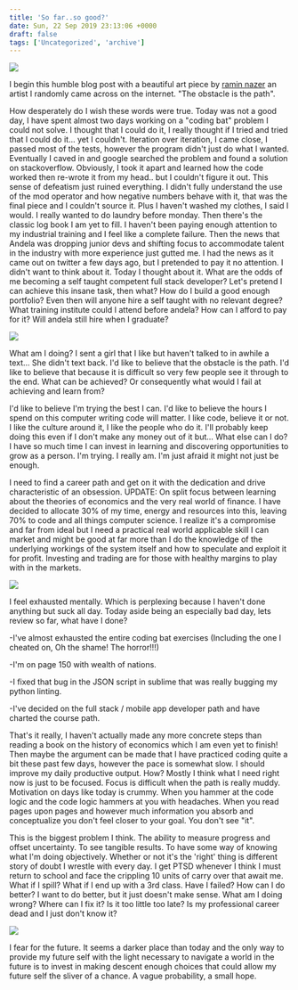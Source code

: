 ```yaml
---
title: 'So far..so good?'
date: Sun, 22 Sep 2019 23:13:06 +0000
draft: false
tags: ['Uncategorized', 'archive']
---
```


![](https://obsessedyouthhome.files.wordpress.com/2019/09/obstacle_web_1024x1024.png?w=1024)

I begin this humble blog post with a beautiful art piece by [ramin nazer](https://raminnazer.com/) an artist I randomly came across on the internet. "The obstacle is the path".

How desperately do I wish these words were true. Today was not a good day, I have spent almost two days working on a "coding bat" problem I could not solve. I thought that I could do it, I really thought if I tried and tried that I could do it... yet I couldn't. Iteration over iteration, I came close, I passed most of the tests, however the program didn't just do what I wanted. Eventually I caved in and google searched the problem and found a solution on stackoverflow. Obviously, I took it apart and learned how the code worked then re-wrote it from my head.. but I couldn't figure it out. This sense of defeatism just ruined everything. I didn't fully understand the use of the mod operator and how negative numbers behave with it, that was the final piece and I couldn't source it. Plus I haven't washed my clothes, I said I would. I really wanted to do laundry before monday. Then there's the classic log book I am yet to fill. I haven't been paying enough attention to my industrial training and I feel like a complete failure. Then the news that Andela was dropping junior devs and shifting focus to accommodate talent in the industry with more experience just gutted me. I had the news as it came out on twitter a few days ago, but I pretended to pay it no attention. I didn't want to think about it. Today I thought about it. What are the odds of me becoming a self taught competent full stack developer? Let's pretend I can achieve this insane task, then what? How do I build a good enough portfolio? Even then will anyone hire a self taught with no relevant degree? What training institute could I attend before andela? How can I afford to pay for it? Will andela still hire when I graduate?

![](https://obsessedyouthhome.files.wordpress.com/2019/09/screenshot-97.png?w=1024)

What am I doing? I sent a girl that I like but haven't talked to in awhile a text... She didn't text back. I'd like to believe that the obstacle is the path. I'd like to believe that because it is difficult so very few people see it through to the end. What can be achieved? Or consequently what would I fail at achieving and learn from?

I'd like to believe I'm trying the best I can. I'd like to believe the hours I spend on this computer writing code will matter. I like code, believe it or not. I like the culture around it, I like the people who do it. I'll probably keep doing this even if I don't make any money out of it but... What else can I do? I have so much time I can invest in learning and discovering opportunities to grow as a person. I'm trying. I really am. I'm just afraid it might not just be enough.

I need to find a career path and get on it with the dedication and drive characteristic of an obsession. UPDATE: On split focus between learning about the theories of economics and the very real world of finance. I have decided to allocate 30% of my time, energy and resources into this, leaving 70% to code and all things computer science. I realize it's a compromise and far from ideal but I need a practical real world applicable skill I can market and might be good at far more than I do the knowledge of the underlying workings of the system itself and how to speculate and exploit it for profit. Investing and trading are for those with healthy margins to play with in the markets.

![](https://obsessedyouthhome.files.wordpress.com/2019/09/bpjo1236.jpeg?w=234)

I feel exhausted mentally. Which is perplexing because I haven't done anything but suck all day. Today aside being an especially bad day, lets review so far, what have I done?

\-I've almost exhausted the entire coding bat exercises (Including the one I cheated on, Oh the shame! The horror!!!)

\-I'm on page 150 with wealth of nations.

\-I fixed that bug in the JSON script in sublime that was really bugging my python linting.

\-I've decided on the full stack / mobile app developer path and have charted the course path.

That's it really, I haven't actually made any more concrete steps than reading a book on the history of economics which I am even yet to finish! Then maybe the argument can be made that I have practiced coding quite a bit these past few days, however the pace is somewhat slow. I should improve my daily productive output. How? Mostly I think what I need right now is just to be focused. Focus is difficult when the path is really muddy. Motivation on days like today is crummy. When you hammer at the code logic and the code logic hammers at you with headaches. When you read pages upon pages and however much information you absorb and conceptualize you don't feel closer to your goal. You don't see "it".

This is the biggest problem I think. The ability to measure progress and offset uncertainty. To see tangible results. To have some way of knowing what I'm doing objectively. Whether or not it's the 'right' thing is different story of doubt I wrestle with every day. I get PTSD whenever I think I must return to school and face the crippling 10 units of carry over that await me. What if I spill? What if I end up with a 3rd class. Have I failed? How can I do better? I want to do better, but it just doesn't make sense. What am I doing wrong? Where can I fix it? Is it too little too late? Is my professional career dead and I just don't know it?

![](https://obsessedyouthhome.files.wordpress.com/2019/09/oznw1682.jpeg?w=850)

I fear for the future. It seems a darker place than today and the only way to provide my future self with the light necessary to navigate a world in the future is to invest in making descent enough choices that could allow my future self the sliver of a chance. A vague probability, a small hope.